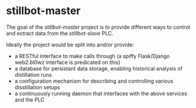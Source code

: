 stillbot-master
===========

The goal of the *stillbot-master* project is to provide different ways to control and extract data from the *stillbot-slave* PLC.

Ideally the project would be split into and/or provide:
* a RESTful interface to make calls through (a spiffy Flask/Django web2.bl0wz interface is predicated on this)
* a database for persistant data storage, enabling historical analysis of distillation runs
* a configuration mechanism for describing and controlling various disstillation setups
* a continuously running daemon that interfaces with the above services and the PLC
